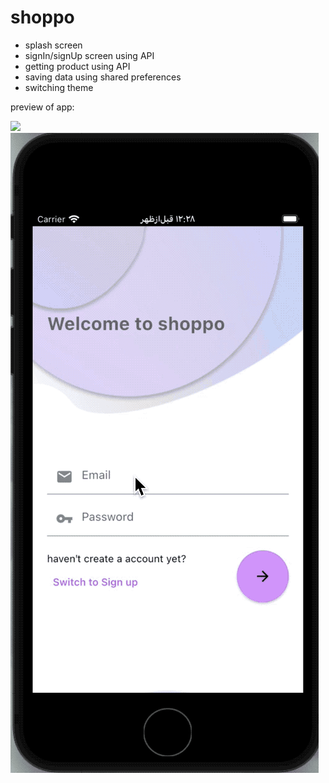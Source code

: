 # shoppo
- splash screen
- signIn/signUp screen using API
- getting product using API
- saving data using shared preferences 
- switching theme

preview of app:


![](https://github.com/kimia-kazemi/Online-Shopping-App-With-Flutter/blob/main/shoppoPreview.gif)![](https://github.com/kimia-kazemi/Online-Shopping-App-With-Flutter/blob/main/2.gif)

